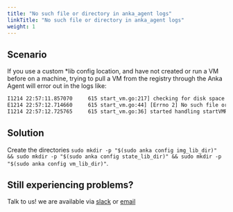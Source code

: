 ```yaml
---
title: "No such file or directory in anka_agent logs"
linkTitle: "No such file or directory in anka_agent logs"
weight: 1
---
```


## Scenario

If you use a custom *lib config location, and have not created or run a VM before on a machine, trying to pull a VM from the registry through the Anka Agent will error out in the logs like:

```bash
I1214 22:57:11.857070     615 start_vm.go:217] checking for disk space
E1214 22:57:12.714660     615 start_vm.go:44] [Errno 2] No such file or directory: '/storage/img_lib/'
I1214 22:57:12.725765     615 start_vm.go:36] started handling startVMRequest
```

## Solution

Create the directories `sudo mkdir -p "$(sudo anka config img_lib_dir)" && sudo mkdir -p "$(sudo anka config state_lib_dir)" && sudo mkdir -p "$(sudo anka config vm_lib_dir)"`.

## Still experiencing problems?

Talk to us! we are available via [slack](https://slack.veertu.com/) or [email](mailto:support@veertu.com)
